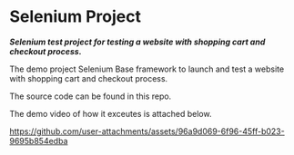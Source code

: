 # Selenium Project

***Selenium test project for testing a website with shopping cart and checkout process.***

The demo project Selenium Base framework to launch and test a website with shopping cart and checkout process.

The source code can be found in this repo.

The demo video of how it exceutes is attached below.

https://github.com/user-attachments/assets/96a9d069-6f96-45ff-b023-9695b854edba

